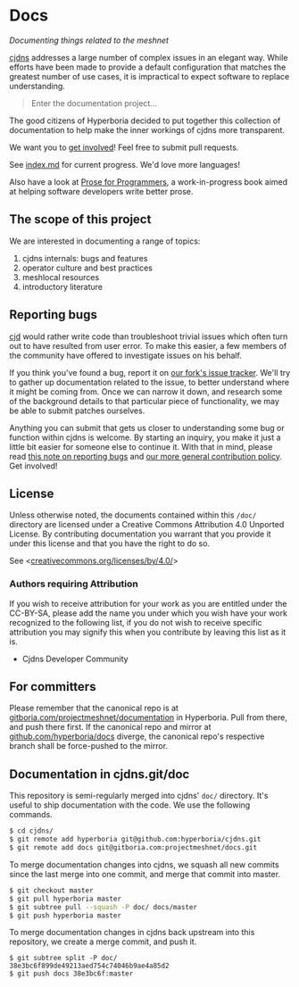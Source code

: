 # Docs

*Documenting things related to the meshnet*

[cjdns](https://github.com/hyperboria/cjdns) addresses a large number of complex issues in an elegant way. While efforts have been made to provide a default configuration that matches the greatest number of use cases, it is impractical to expect software to replace understanding.

> Enter the documentation project...

The good citizens of Hyperboria decided to put together this collection of documentation to help make the inner workings of cjdns more transparent.

We want you to [get involved](http://www.roaming-initiative.com/blog/posts/wtfm)! Feel free to submit pull requests.

See [index.md](index.md) for current progress. We'd love more languages!

Also have a look at [Prose for Programmers](https://github.com/joshuacc/prose-for-programmers), a work-in-progress book aimed at helping software developers write better prose.


## The scope of this project

We are interested in documenting a range of topics:

1. cjdns internals: bugs and features
2. operator culture and best practices
3. meshlocal resources
4. introductory literature


## Reporting bugs

[cjd](https://github.com/cjdelisle) would rather write code than troubleshoot trivial issues which often turn out to have resulted from user error. To make this easier, a few members of the community have offered to investigate issues on his behalf.

If you think you've found a bug, report it on [our fork's issue tracker](https://github.com/hyperboria/cjdns/issues). We'll try to gather up documentation related to the issue, to better understand where it might be coming from. Once we can narrow it down, and research some of the background details to that particular piece of functionality, we may be able to submit patches ourselves.

Anything you can submit that gets us closer to understanding some bug or function within cjdns is welcome. By starting an inquiry, you make it just a little bit easier for someone else to continue it. With that in mind, please read [this note on reporting bugs](bugs/reporting.md) and [our more general contribution policy](bugs/policy.md). Get involved!

## License

Unless otherwise noted, the documents contained within this `/doc/` directory are licensed under a Creative Commons Attribution 4.0 Unported License. By contributing documentation you warrant that you provide it under this license and that you have the right to do so.

See <[creativecommons.org/licenses/by/4.0/](https://creativecommons.org/licenses/by/4.0/)>

### Authors requiring Attribution

If you wish to receive attribution for your work as you are entitled under the CC-BY-SA, please add the name you under which you wish have your work recognized to the following list, if you do not wish to receive specific attribution you may signify this when you contribute by leaving this list as it is.

* Cjdns Developer Community

## For committers

Please remember that the canonical repo is at [gitboria.com/projectmeshnet/documentation](http://gitboria.com/projectmeshnet/documentation) in Hyperboria.
Pull from there, and push there first.
If the canonical repo and mirror at [github.com/hyperboria/docs](https://github.com/hyperboria/docs) diverge,
the canonical repo's respective branch shall be force-pushed to the mirror.


## Documentation in cjdns.git/doc

This repository is semi-regularly merged into cjdns' `doc/` directory.
It's useful to ship documentation with the code.
We use the following commands.

```sh
$ cd cjdns/
$ git remote add hyperboria git@github.com:hyperboria/cjdns.git
$ git remote add docs git@gitboria.com:projectmeshnet/docs.git
```

To merge documentation changes into cjdns,
we squash all new commits since the last merge into one commit,
and merge that commit into master.

```sh
$ git checkout master
$ git pull hyperboria master
$ git subtree pull --squash -P doc/ docs/master
$ git push hyperboria master
```

To merge documentation changes in cjdns back upstream into this repository,
we create a merge commit, and push it.

```
$ git subtree split -P doc/
38e3bc6f899de49213aed754c74046b9ae4a85d2
$ git push docs 38e3bc6f:master
```
